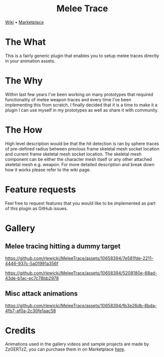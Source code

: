<h1 align="center">Melee Trace</h1>
<p align="center" style="display:inline;"><a href="https://github.com/rlewicki/MeleeTrace/wiki">Wiki</a> • <a href="https://www.unrealengine.com/marketplace/en-US/product/melee-trace">Marketplace</a></p>

# The What
This is a fairly generic plugin that enables you to setup melee traces directly in your animation assets.

# The Why
Within last few years I've been working on many prototypes that required functionality of melee weapon traces and every time I've been implementing this from scratch. I finally decided that it is a time to make it a plugin I can use myself in my prototypes as well as share it with community.

# The How
High level description would be that the hit detection is ran by sphere traces of pre-defined radius between previous frame skeletal mesh socket location and current frame skeletal mesh socket location. The skeletal mesh component can be either the character mesh itself or any other attached skeletal mesh e.g. weapon. For more detailed description and break down how it works please refer to the wiki page.

# Feature requests
Feel free to request features that you would like to be implemented as part of this plugin as GitHub issues.

# Gallery
## Melee tracing hitting a dummy target
https://github.com/rlewicki/MeleeTrace/assets/10658394/7e581fde-2211-4446-937c-5a01991a356f

https://github.com/rlewicki/MeleeTrace/assets/10658394/5208180e-68ad-43de-b1ac-ec7c78bb2978

## Misc attack animations
https://github.com/rlewicki/MeleeTrace/assets/10658394/fb3e26db-8bda-4fb7-af0a-2c30fe1aac58

# Credits
Animations used in the gallery videos and sample projects are made by ZzGERTzZ, you can purchase them in on Marketplace [here](https://www.unrealengine.com/marketplace/en-US/product/close-combat-swordsman).

